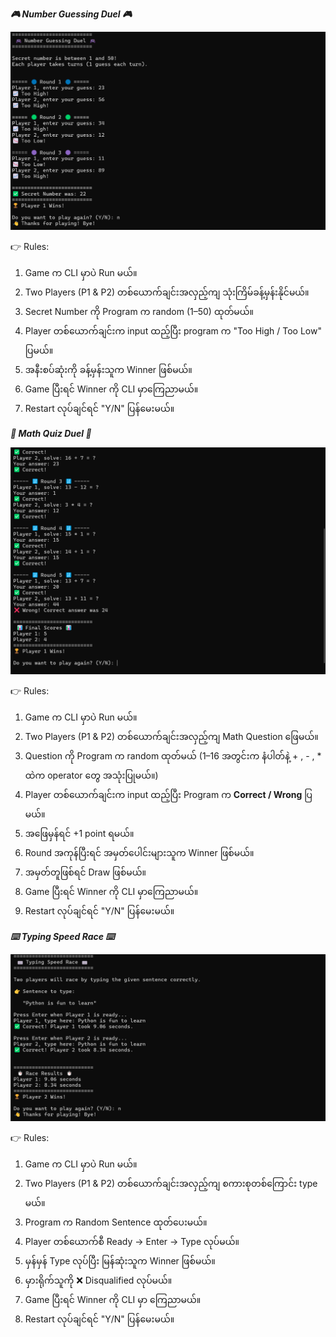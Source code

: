 ***🎮 Number Guessing Duel 🎮***  

![Number Guessing Duel](images/number_guessing.png)  

👉 Rules:  
1. Game က CLI မှာပဲ Run မယ်။  
2. Two Players (P1 & P2) တစ်ယောက်ချင်းအလှည့်ကျ သုံးကြိမ်ခန့်မှန်းနိုင်မယ်။  
3. Secret Number ကို Program က random (1–50) ထုတ်မယ်။  
4. Player တစ်ယောက်ချင်းက input ထည့်ပြီး program က "Too High / Too Low" ပြမယ်။  
5. အနီးစပ်ဆုံးကို ခန့်မှန်းသူက Winner ဖြစ်မယ်။  
6. Game ပြီးရင် Winner ကို CLI မှာကြေညာမယ်။  
7. Restart လုပ်ချင်ရင် "Y/N" ပြန်မေးမယ်။  


***🧮 Math Quiz Duel 🧮***  

![Math Quiz Duel](images/math_quiz.png)  

👉 Rules:  
1. Game က CLI မှာပဲ Run မယ်။  
2. Two Players (P1 & P2) တစ်ယောက်ချင်းအလှည့်ကျ Math Question ဖြေမယ်။  
3. Question ကို Program က random ထုတ်မယ် (1–16 အတွင်းက နံပါတ်နဲ့ + , - , * ထဲက operator တွေ အသုံးပြုမယ်။)  
4. Player တစ်ယောက်ချင်းက input ထည့်ပြီး Program က **Correct / Wrong** ပြမယ်။  
5. အဖြေမှန်ရင် +1 point ရမယ်။  
6. Round အကုန်ပြီးရင် အမှတ်ပေါင်းများသူက Winner ဖြစ်မယ်။  
7. အမှတ်တူဖြစ်ရင် Draw ဖြစ်မယ်။  
8. Game ပြီးရင် Winner ကို CLI မှာကြေညာမယ်။  
9. Restart လုပ်ချင်ရင် "Y/N" ပြန်မေးမယ်။  


***⌨️ Typing Speed Race ⌨️***  

![Typing Speed Race](images/typing_race.png)  

👉 Rules:  
1. Game က CLI မှာပဲ Run မယ်။  
2. Two Players (P1 & P2) တစ်ယောက်ချင်းအလှည့်ကျ စကားစုတစ်ကြောင်း type မယ်။  
3. Program က Random Sentence ထုတ်ပေးမယ်။  
4. Player တစ်ယောက်စီ Ready → Enter → Type လုပ်မယ်။  
5. မှန်မှန် Type လုပ်ပြီး မြန်ဆုံးသူက Winner ဖြစ်မယ်။  
6. မှားရိုက်သူကို ❌ Disqualified လုပ်မယ်။  
7. Game ပြီးရင် Winner ကို CLI မှာ ကြေညာမယ်။  
8. Restart လုပ်ချင်ရင် "Y/N" ပြန်မေးမယ်။  
